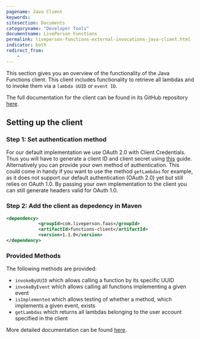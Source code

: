 ```yaml
---
pagename: Java Client
keywords:
sitesection: Documents
categoryname: "Developer Tools"
documentname: LivePerson Functions
permalink: liveperson-functions-external-invocations-java-client.html
indicator: both
redirect_from:
    -
---
```


This section gives you an overview of the functionality of the Java Functions client. This client includes functionality to retrieve all lambdas and to invoke them via a `lambda UUID` or `event ID`.

The full documentation for the client can be found in its GitHub repository [here](https://github.com/LivePersonInc/faas-client-jdk).

## Setting up the client

### Step 1: Set authentication method

For our default implementation we use OAuth 2.0 with Client Credentials. Thus you will have to generate a client ID and client secret using [this](https://developers.liveperson.com/liveperson-functions-external-invocations-client-credentials.html) guide. Alternatively you can provide your own method of authentication. This could come in handy if you want to use the method `getLambdas` for example, as it does not support our default authentication (OAuth 2.0) yet but still relies on OAuth 1.0. By passing your own implementation to the client you can still generate headers valid for OAuth 1.0.

### Step 2: Add the client as depedency in Maven

```xml
<dependency>
            <groupId>com.liveperson.faas</groupId>
            <artifactId>functions-client</artifactId>
            <version>1.1.0</version>
</dependency>
```

### Provided Methods

The following methods are provided:

* `invokeByUUID` which allows calling a function by its specific UUID
* `invokeByEvent` which allows calling all functions implementing a given event
* `isImplemented` which allows testing of whether a method, which implements a given event, exists
* `getLambdas` which returns all lambdas belonging to the user account specified in the client

More detailed documentation can be found [here](https://github.com/LivePersonInc/faas-client-jdk).
